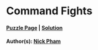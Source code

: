 # Command Fights

#### [Puzzle Page](2.1-p.pdf) | [Solution](2.1.pdf)
#### Author(s): [Nick Pham](../../../../search.html?q=Nick+Pham)

